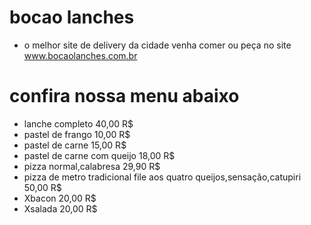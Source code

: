 # bocao lanches 
* o melhor site de delivery da cidade venha comer ou peça no site www.bocaolanches.com.br

# confira nossa menu abaixo
* lanche completo 40,00 R$
* pastel de frango 10,00 R$
* pastel de carne 15,00 R$
* pastel de carne com queijo 18,00 R$
* pizza normal,calabresa 29,90 R$
* pizza de metro tradicional file aos quatro queijos,sensação,catupiri 50,00 R$
* Xbacon 20,00 R$
* Xsalada 20,00 R$

